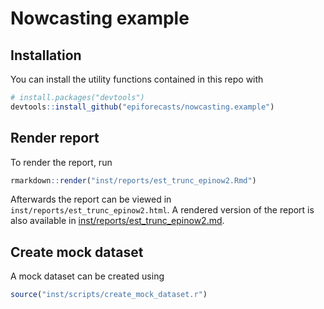 
<!-- README.md is generated from README.Rmd. Please edit that file -->

# Nowcasting example

## Installation

You can install the utility functions contained in this repo with

``` r
# install.packages("devtools")
devtools::install_github("epiforecasts/nowcasting.example")
```

## Render report

To render the report, run

``` r
rmarkdown::render("inst/reports/est_trunc_epinow2.Rmd")
```

Afterwards the report can be viewed in
`inst/reports/est_trunc_epinow2.html`. A rendered version of the report
is also available in
[inst/reports/est_trunc_epinow2.md](the%20repository).

## Create mock dataset

A mock dataset can be created using

``` r
source("inst/scripts/create_mock_dataset.r")
```
